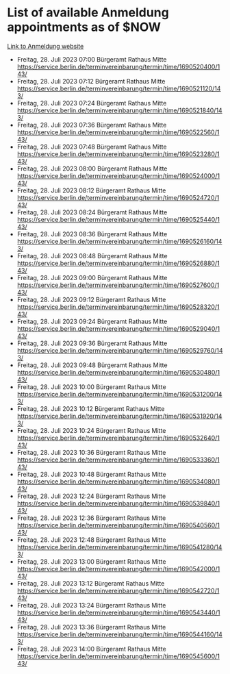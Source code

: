 # List of available Anmeldung appointments as of $NOW
[Link to Anmeldung website](https://service.berlin.de/terminvereinbarung/termin/tag.php?termin=1&anliegen[]=120686&dienstleisterlist=122210,122217,327316,122219,327312,122227,327314,122231,327346,122243,327348,122254,122252,329742,122260,329745,122262,329748,122271,327278,122273,327274,122277,327276,330436,122280,327294,122282,327290,122284,327292,122291,327270,122285,327266,122286,327264,122296,327268,150230,329760,122297,327286,122294,327284,122312,329763,122314,329775,122304,327330,122311,327334,122309,327332,317869,122281,327352,122279,329772,122283,122276,327324,122274,327326,122267,329766,122246,327318,122251,327320,122257,327322,122208,327298,122226,327300&herkunft=http%3A%2F%2Fservice.berlin.de%2Fdienstleistung%2F120686%2F)
- Freitag, 28. Juli 2023 07:00 Bürgeramt Rathaus Mitte https://service.berlin.de/terminvereinbarung/termin/time/1690520400/143/
- Freitag, 28. Juli 2023 07:12 Bürgeramt Rathaus Mitte https://service.berlin.de/terminvereinbarung/termin/time/1690521120/143/
- Freitag, 28. Juli 2023 07:24 Bürgeramt Rathaus Mitte https://service.berlin.de/terminvereinbarung/termin/time/1690521840/143/
- Freitag, 28. Juli 2023 07:36 Bürgeramt Rathaus Mitte https://service.berlin.de/terminvereinbarung/termin/time/1690522560/143/
- Freitag, 28. Juli 2023 07:48 Bürgeramt Rathaus Mitte https://service.berlin.de/terminvereinbarung/termin/time/1690523280/143/
- Freitag, 28. Juli 2023 08:00 Bürgeramt Rathaus Mitte https://service.berlin.de/terminvereinbarung/termin/time/1690524000/143/
- Freitag, 28. Juli 2023 08:12 Bürgeramt Rathaus Mitte https://service.berlin.de/terminvereinbarung/termin/time/1690524720/143/
- Freitag, 28. Juli 2023 08:24 Bürgeramt Rathaus Mitte https://service.berlin.de/terminvereinbarung/termin/time/1690525440/143/
- Freitag, 28. Juli 2023 08:36 Bürgeramt Rathaus Mitte https://service.berlin.de/terminvereinbarung/termin/time/1690526160/143/
- Freitag, 28. Juli 2023 08:48 Bürgeramt Rathaus Mitte https://service.berlin.de/terminvereinbarung/termin/time/1690526880/143/
- Freitag, 28. Juli 2023 09:00 Bürgeramt Rathaus Mitte https://service.berlin.de/terminvereinbarung/termin/time/1690527600/143/
- Freitag, 28. Juli 2023 09:12 Bürgeramt Rathaus Mitte https://service.berlin.de/terminvereinbarung/termin/time/1690528320/143/
- Freitag, 28. Juli 2023 09:24 Bürgeramt Rathaus Mitte https://service.berlin.de/terminvereinbarung/termin/time/1690529040/143/
- Freitag, 28. Juli 2023 09:36 Bürgeramt Rathaus Mitte https://service.berlin.de/terminvereinbarung/termin/time/1690529760/143/
- Freitag, 28. Juli 2023 09:48 Bürgeramt Rathaus Mitte https://service.berlin.de/terminvereinbarung/termin/time/1690530480/143/
- Freitag, 28. Juli 2023 10:00 Bürgeramt Rathaus Mitte https://service.berlin.de/terminvereinbarung/termin/time/1690531200/143/
- Freitag, 28. Juli 2023 10:12 Bürgeramt Rathaus Mitte https://service.berlin.de/terminvereinbarung/termin/time/1690531920/143/
- Freitag, 28. Juli 2023 10:24 Bürgeramt Rathaus Mitte https://service.berlin.de/terminvereinbarung/termin/time/1690532640/143/
- Freitag, 28. Juli 2023 10:36 Bürgeramt Rathaus Mitte https://service.berlin.de/terminvereinbarung/termin/time/1690533360/143/
- Freitag, 28. Juli 2023 10:48 Bürgeramt Rathaus Mitte https://service.berlin.de/terminvereinbarung/termin/time/1690534080/143/
- Freitag, 28. Juli 2023 12:24 Bürgeramt Rathaus Mitte https://service.berlin.de/terminvereinbarung/termin/time/1690539840/143/
- Freitag, 28. Juli 2023 12:36 Bürgeramt Rathaus Mitte https://service.berlin.de/terminvereinbarung/termin/time/1690540560/143/
- Freitag, 28. Juli 2023 12:48 Bürgeramt Rathaus Mitte https://service.berlin.de/terminvereinbarung/termin/time/1690541280/143/
- Freitag, 28. Juli 2023 13:00 Bürgeramt Rathaus Mitte https://service.berlin.de/terminvereinbarung/termin/time/1690542000/143/
- Freitag, 28. Juli 2023 13:12 Bürgeramt Rathaus Mitte https://service.berlin.de/terminvereinbarung/termin/time/1690542720/143/
- Freitag, 28. Juli 2023 13:24 Bürgeramt Rathaus Mitte https://service.berlin.de/terminvereinbarung/termin/time/1690543440/143/
- Freitag, 28. Juli 2023 13:36 Bürgeramt Rathaus Mitte https://service.berlin.de/terminvereinbarung/termin/time/1690544160/143/
- Freitag, 28. Juli 2023 14:00 Bürgeramt Rathaus Mitte https://service.berlin.de/terminvereinbarung/termin/time/1690545600/143/
